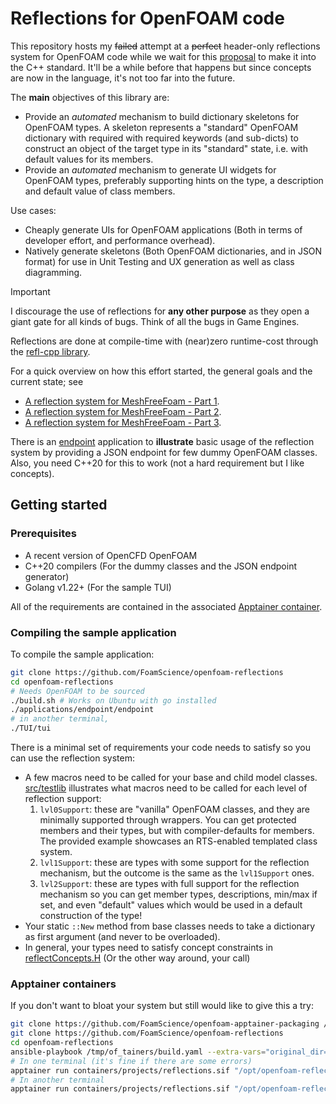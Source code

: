 # Reflections for OpenFOAM code

This repository hosts my ~~failed~~ attempt at a ~~perfect~~ header-only
reflections system for OpenFOAM code while we wait for this
[proposal](https://www.open-std.org/JTC1/SC22/WG21/docs/papers/2022/p1240r2.pdf)
to make it into the C++ standard. It'll be a while before that happens but
since concepts are now in the language, it's not too far into the future.

The **main** objectives of this library are:
- Provide an _automated_ mechanism to build dictionary skeletons for OpenFOAM
  types. A skeleton represents a "standard" OpenFOAM dictionary with required
  with required keywords (and sub-dicts) to construct an object of the target type
  in its "standard" state, i.e. with default values for its members.
- Provide an _automated_ mechanism to generate UI widgets for OpenFOAM types, preferably
  supporting hints on the type, a description and default value of class members.

Use cases:
- Cheaply generate UIs for OpenFOAM applications (Both in terms of developer
  effort, and performance overhead).
- Natively generate skeletons (Both OpenFOAM dictionaries, and in JSON format)
  for use in Unit Testing and UX generation as well as class diagramming.

> [!IMPORTANT]
> I discourage the use of reflections for **any other purpose** as they open
> a giant gate for all kinds of bugs. Think of all the bugs in Game Engines.

Reflections are done at compile-time with (near)zero runtime-cost through
the [refl-cpp library](https://github.com/veselink1/refl-cpp).

For a quick overview on how this effort started, the general goals and the current state; see
- [A reflection system for MeshFreeFoam - Part 1](https://foamscience.github.io/MeshFreeFoam-Docs/blog/2023/09/29/a-reflection-system-for-meshfreefoam-part-1/).
- [A reflection system for MeshFreeFoam - Part 2](https://foamscience.github.io/MeshFreeFoam-Docs/blog/2023/10/02/a-reflection-system-for-meshfreefoam-part-2/).
- [A reflection system for MeshFreeFoam - Part 3](https://foamscience.github.io/MeshFreeFoam-Docs/blog/2023/10/05/a-reflection-system-for-meshfreefoam-part-3/).

There is an [endpoint](src/endpoint) application to **illustrate**
basic usage of the reflection system by providing a JSON endpoint for few dummy OpenFOAM classes.
Also, you need C++20 for this to work (not a hard requirement but I like concepts).

## Getting started

### Prerequisites

- A recent version of OpenCFD OpenFOAM
- C++20 compilers (For the dummy classes and the JSON endpoint generator)
- Golang v1.22+ (For the sample TUI)

All of the requirements are contained in the associated
[Apptainer container](build/reflections.def).

### Compiling the sample application

To compile the sample application:
```bash
git clone https://github.com/FoamScience/openfoam-reflections
cd openfoam-reflections
# Needs OpenFOAM to be sourced
./build.sh # Works on Ubuntu with go installed
./applications/endpoint/endpoint
# in another terminal, 
./TUI/tui
```

There is a minimal set of requirements your code needs to satisfy so you can
use the reflection system:
- A few macros need to be called for your base and child model classes.
  [src/testlib](src/testlib) illustrates what macros need to be called for
  each level of reflection support:
  1. `lvl0Support`: these are "vanilla" OpenFOAM classes, and they are minimally
     supported through wrappers. You can get protected members and their types,
     but with compiler-defaults for members. The provided example showcases an RTS-enabled
     templated class system.
  1. `lvl1Support`: these are types with some support for the reflection mechanism, but
     the outcome is the same as the `lvl1Support` ones.
  1. `lvl2Support`: these are types with full support for the reflection mechanism so
     you can get member types, descriptions, min/max if set, and even "default" values
     which would be used in a default construction of the type!
- Your static `::New` method from base classes needs to take a dictionary as first
  argument (and never to be overloaded).
- In general, your types need to satisfy concept constraints in
  [reflectConcepts.H](src/reflector/reflectConcepts.H) (Or the other way around, your call)

### Apptainer containers

If you don't want to bloat your system but still would like to give this a try:
```bash
git clone https://github.com/FoamScience/openfoam-apptainer-packaging /tmp/of_tainers
git clone https://github.com/FoamScience/openfoam-reflections
cd openfoam-reflections
ansible-playbook /tmp/of_tainers/build.yaml --extra-vars="original_dir=$PWD" --extra-vars="@build/config.yaml"
# In one terminal (it's fine if there are some errors)
apptainer run containers/projects/reflections.sif "/opt/openfoam-reflections/endpoint/endpoint"
# In another terminal
apptainer run containers/projects/reflections.sif "/opt/openfoam-reflections/TUI/tui"
```
